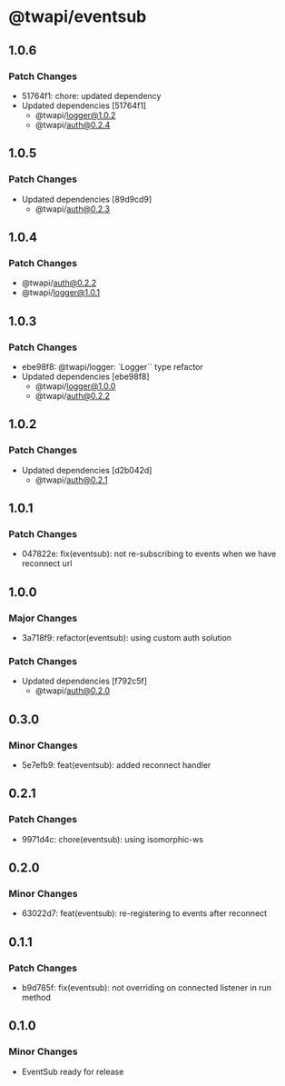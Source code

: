 # @twapi/eventsub

## 1.0.6

### Patch Changes

- 51764f1: chore: updated dependency
- Updated dependencies [51764f1]
  - @twapi/logger@1.0.2
  - @twapi/auth@0.2.4

## 1.0.5

### Patch Changes

- Updated dependencies [89d9cd9]
  - @twapi/auth@0.2.3

## 1.0.4

### Patch Changes

- @twapi/auth@0.2.2
- @twapi/logger@1.0.1

## 1.0.3

### Patch Changes

- ebe98f8: @twapi/logger: `Logger`` type refactor
- Updated dependencies [ebe98f8]
  - @twapi/logger@1.0.0
  - @twapi/auth@0.2.2

## 1.0.2

### Patch Changes

- Updated dependencies [d2b042d]
  - @twapi/auth@0.2.1

## 1.0.1

### Patch Changes

- 047822e: fix(eventsub): not re-subscribing to events when we have reconnect url

## 1.0.0

### Major Changes

- 3a718f9: refactor(eventsub): using custom auth solution

### Patch Changes

- Updated dependencies [f792c5f]
  - @twapi/auth@0.2.0

## 0.3.0

### Minor Changes

- 5e7efb9: feat(eventsub): added reconnect handler

## 0.2.1

### Patch Changes

- 9971d4c: chore(eventsub): using isomorphic-ws

## 0.2.0

### Minor Changes

- 63022d7: feat(eventsub): re-registering to events after reconnect

## 0.1.1

### Patch Changes

- b9d785f: fix(eventsub): not overriding on connected listener in run method

## 0.1.0

### Minor Changes

- EventSub ready for release

